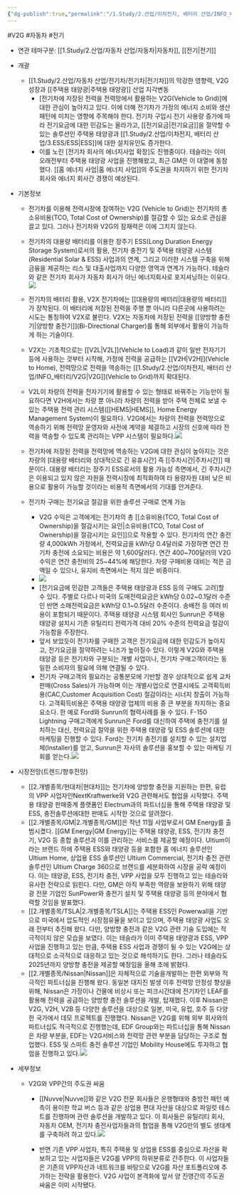 ```yaml
---
{"dg-publish":true,"permalink":"/1.Study/2.산업/이차전지, 배터리 산업/INFO_배터리/V2G/","created":"2024-11-20T21:02:27.679+09:00","updated":"2025-06-26T16:54:00.187+09:00"}
---
```


#V2G #자동차 #전기 

- 연관 테마구분: [[1.Study/2.산업/자동차 산업/자동차\|자동차]], [[전기\|전기]]


- 개괄
	- [[1.Study/2.산업/자동차 산업/전기차/전기차\|전기차]]의 막강한 영향력, V2G 성장과 [[주택용 태양광\|주택용 태양광]] 산업 지각변동 
		- [전기차에 저장된 전력을 전력망에서 활용하는 V2G(Vehicle to Grid)]에 대한 관심이 높아지고 있다. 이에 더해 전기차가 가정의 에너지 소비와 생산 패턴에 미치는 영향에 주목해야 한다. 전기차 구입시 전기 사용량 증가에 따라 전기요금에 대한 민감도는 올라가고, [[전기요금\|전기요금]]을 절약할 수 있는 솔루션인 주택용 태양광과 [[1.Study/2.산업/이차전지, 배터리 산업/3.ESS/ESS\|ESS]]에 대한 설치유인도 증가한다. 
		- 이를 노린 [전기차 회사의 에너지사업 확장]도 진행중이다. 테슬라는 이미 오래전부터 주택용 태양광 사업을 진행해왔고, 최근 GM은 이 대열에 동참했다. [[홈 에너지 사업\|홈 에너지 사업]]의 주도권을 차지하기 위한 전기차 회사와 에너지 회사간 경쟁이 예상된다.



- 기본정보
	- 전기차를 이용해 전력시장에 참여하는 V2G (Vehicle to Grid)는 전기차의 총 소유비용(TCO, Total Cost of Ownership)를 절감할 수 있는 요소로 관심을 끌고 있다. 그러나 전기차와 V2G의 잠재력은 이에 그치지 않는다. 
	- 전기차의 대용량 배터리를 이용한 장주기 ESS(Long Duration Energy Storage System)로서의 활용, 전기차 충전기 및 주택용 태양광 시스템(Residential Solar & ESS) 사업과의 연계, 그리고 이러한 시스템 구축을 위해 금융을 제공하는 리스 및 대출사업까지 다양한 영역과 연계가 가능하다. 테슬라와 같은 전기차 회사가 자동차 회사가 아닌 에너지회사로 포지셔닝하는 이유다.![](https://i.imgur.com/zvUaaiI.png)

	- 전기차의 배터리 활용, V2X 전기차에는 [[대용량의 배터리\|대용량의 배터리]]가 장착된다. 이 배터리에 저장된 전력을 주행 뿐 아니라 다른곳에 사용하려는 시도는 통칭하여 V2X로 불린다. V2X는 자동차에 저장된 전력을 [[양방향 충전기\|양방향 충전기]](Bi-Directional Charger)를 통해 외부에서 활용이 가능하게 하는 기술이다.
	- V2X는 기초적으로는 [[V2L\|V2L]](Vehicle to Load)과 같이 일반 전자기기 등에 사용하는 것부터 시작해, 가정에 전력을 공급하는 [[V2H\|V2H]](Vehicle to Home), 전력망으로 전력을 역송하는 [[1.Study/2.산업/이차전지, 배터리 산업/INFO_배터리/V2G\|V2G]](Vehicle to Grid)까지 확대된다.
	- V2L이 차량의 전력을 전자기기에 활용할 수 있는 형태로 바꿔주는 기능만이 필요하다면 V2H에서는 차량 뿐 아니라 차량의 전력을 받아 주택 전체로 보낼 수 있는 주택용 전력 관리 시스템([[HEMS\|HEMS]], Home Energy Management System)이 필요하다. V2G에서는 차량의 전력을 전력망으로 역송하기 위해 전력망 운영자와 사전에 계약을 체결하고 시장의 신호에 따라 전력을 역송할 수 있도록 관리하는 VPP 시스템이 필요하다.![](https://i.imgur.com/uFkAJAf.png)
	- 전기차에 저장된 전력을 전력망에 역송하는 V2G에 대한 관심이 높아지는 것은 차량의 [대용량 배터리와 상대적으로 긴 유휴시간] 즉 [[주차시간\|주차시간]] 때문이다. 대용량 배터리는 장주기 ESS로서의 활용 가능성 측면에서, 긴 주차시간은 이용되고 있지 않은 자원을 전력시장에 최적화하여 타 용량자원 대비 낮은 비용으로 활용이 가능할 것이라는 비용적 측면에서의 기대를 안겨준다.
	- 전기차 구매는 전기요금 절감을 위한 솔루션 구매로 연계 가능
		- V2G 수익은 고객에게는 전기차의 총 [[소유비용(TCO, Total Cost of Ownership)을 절감시키는 요인\|소유비용(TCO, Total Cost of Ownership)을 절감시키는 요인]]으로 작용할 수 있다. 전기차의 연간 충전량 4,000kWh 가정에서, 전력요금을 kWh당 0.4달러로 가정하면 연간 전기차 충전에 소요되는 비용은 약 1,600달러다. 연간 400~700달러의 V2G 수익은 연간 충전비의 25~44%에 해당한다. 차량 구매비용 대비는 적은 금액일 수 있으나, 유지비 측면에서는 적지 않은 비중이다.
		- ![](https://i.imgur.com/WQiv7gk.png)
		- [전기요금에 민감한 고객들은 주택용 태양광과 ESS 등의 구매도 고려]할 수 있다. 주별로 다르나 미국의 도매전력요금은 kWh당 0.02~0.1달러 수준인 반면 소매전력요금은 kWh당 0.1~0.5달러 수준이다. 송배전 등 여러 비용이 포함되기 때문이다. 주택용 태양광 시스템 회사인 Sunrun은 주택용 태양광 설치시 기존 유틸리티 전력가격 대비 20% 수준의 전력요금 절감이 가능함을 주장한다.
		- 앞서 보았듯이 전기차를 구매한 고객은 전기요금에 대한 민감도가 높아지고, 전기요금을 절약하려는 니즈가 높아질수 있다. 이렇게 V2G와 주택용 태양광 등은 전기차와 구분되는 개별 사업이나, 전기차 구매고객이라는 동일한 소비자의 필요에 의해 연결될 수 있다.
		- 전기차 구매고객의 필요라는 공통분모에 기반할 경우 상대적으로 쉽게 교차판매(Cross Sales)가 가능하며 이는 개별사업으로 연결시에도 고객획득비용(CAC,Customer Acquisition Cost) 절감이라는 시너지 창출이 가능하다. 고객획득비용은 주택용 태양광 업체의 비용 중 큰 부분을 차지하는 중요 요소다. 한 예로 Ford와 Sunrun의 협력사례를 들 수 있다. F-150 Lightning 구매고객에게 Sunrun은 Ford를 대신하여 주택에 충전기를 설치하는 대신, 전력요금 절약을 위한 주택용 태양광 및 ESS 솔루션에 대한 마케팅을 진행할 수 있다. Ford는 전기차 충전기를 설치할 수 있는 설치업체(Installer)를 얻고, Sunrun은 자사의 솔루션을 홍보할 수 있는 마케팅 기회를 얻는다.![](https://i.imgur.com/jWfhsgp.png)



- 시장전망(트렌드/향후전망)
	- [[2.개별종목/현대차\|현대차]]는 전기차에 양방향 충전을 지원하는 한편, 유럽의 VPP 사업자인NextKraftwerke와 V2G 관련해서도 협업을 시작했다. 주택용 태양광 판매중계 플랫폼인 Electrum과의 파트너십을 통해 주택용 태양광 및 ESS, 충전솔루션에대한 판매도 시작한 것으로 알려졌다.
	- [[2.개별종목/GM\|2.개별종목/GM]]은 작년 11월 사업부로서 GM Energy를 출범시켰다. [[GM Energy\|GM Energy]]는 주택용 태양광, ESS, 전기차 충전기, V2G 등 종합 솔루션과 이를 관리하는 서비스를 제공할 예정이다. Ultium이라는 브랜드 하에 주택용 ESS와 태양광 등을 포함한 홈 에너지 솔루션인 Ultium Home, 상업용 ESS 솔루션인 Ultium Commercial, 전기차 충전 관련 솔루션인 Ultium Charge 360으로 브랜드를 세분화하여 시장을 공략 예정이다. 이는 태양광, ESS, 전기차 충전, VPP 사업을 모두 진행하고 있는 테슬라와 유사한 전략으로 읽힌다. 다만, GM은 아직 부족한 역량을 보완하기 위해 태양광 전문 기업인 SunPower와 충전기 설치 및 주택용 태양광 등의 분야에서 협력할 것임을 발표했다.
	- [[2.개별종목/TSLA\|2.개별종목/TSLA]]는 주택용 ESS인 Powerwall을 기반으로 미국에서 압도적인 시장점유율을 보이고 있으며, 주택용 태양광 사업도 오래 전부터 추진해 왔다. 다만, 양방향 충전과 같은 V2G 관련 기술 도입에는 적극적이지 않은 모습을 보였다. 이는 테슬라가 이미 주택용 태양광과 ESS, VPP 사업을 진행하고 있는 만큼, 주택용 ESS 사업과 경쟁이 될 수 있는 V2G에는 상대적으로 소극적으로 대응하고 있는 것으로 해석하기도 한다. 그러나 테슬라도 2025년까지 양방향 충전을 제공할 예정임을 올해 초에 밝혔다.
	- [[2.개별종목/Nissan\|Nissan]]은 자체적으로 기술을개발하는 한편 외부와 적극적인 파트너십을 진행해 왔다. 동일본 대지진 발생 이후 전력망 안정성 향상을 위해, Nissan은 가정이나 건물에 비상시 또는 피크시간대에 전기차인 LEAF를 활용해 전력을 공급하는 양방향 충전 솔루션을 개발, 탑재했다. 이후 Nissan은 V2G, V2H, V2B 등 다양한 솔루션을 대상으로 일본, 미국, 유럽, 호주 등 다양한 국가에서 데모 프로젝트를 진행했다. Nissan은 V2G를 위해 외부 회사와의 파트너십도 적극적으로 진행했는데, EDF Group와는 파트너십을 통해 Nissan은 차량 부분을, EDF는 V2G서비스와 전력망 관련 부분을 담당하는 구조로 협업했다. ESS 및 스마트 충전 솔루션 기업인 Mobility House에도 투자하고 협업을 진행하고 있다.![](https://i.imgur.com/8LXEHRk.png)



- 세부정보
	- V2G와 VPP간의 주도권 싸움
		- [[Nuvve\|Nuvve]]와 같은 V2G 전문 회사들은 운행형태와 충방전 패턴 예측이 용이한 학교 버스 등과 같은 상업용 편대 자산을 대상으로 파일럿 테스트를 진행하며 관련 솔루션을 개발하고 있다. 이 회사들은 유틸리티 회사, 자동차 OEM, 전기차 충전사업자들과의 협업을 통해 V2G만의 별도 생태계를 구축하려 하고 있다.![](https://i.imgur.com/Y2jKFyW.png)

		- 반면 기존 VPP 사업자, 특히 주택용 및 상업용 ESS를 중심으로 자산을 확보하고 있는 사업자들은 V2G를 VPP의 하위분류로 간주한다. 이 사업자들은 기존의 VPP자산과 네트워크를 바탕으로 V2G를 자산 포트폴리오에 추가하는 전략을 활용한다. V2G 사업이 본격화에 앞서 양 진영간의 주도권 싸움은 이미 시작됐다.
